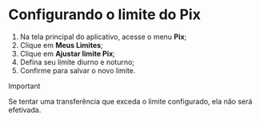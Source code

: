 # Configurando o limite do Pix

1. Na tela principal do aplicativo, acesse o menu **Pix**;
2. Clique em **Meus Limites**;
3. Clique em **Ajustar limite Pix**;
4. Defina seu limite diurno e noturno;
5. Confirme para salvar o novo limite. 

>[!IMPORTANT]
> Se tentar uma transferência que exceda o limite configurado, ela não será efetivada.
